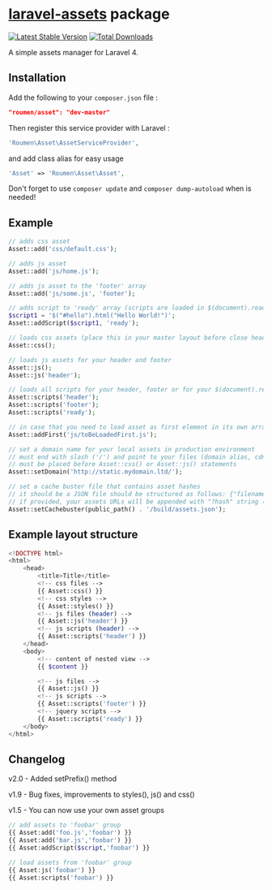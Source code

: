 # [laravel-assets](http://roumen.it/projects/laravel-assets) package

[![Latest Stable Version](https://poser.pugx.org/roumen/asset/version.png)](https://packagist.org/packages/roumen/asset) [![Total Downloads](https://poser.pugx.org/roumen/asset/d/total.png)](https://packagist.org/packages/roumen/asset)

A simple assets manager for Laravel 4.


## Installation

Add the following to your `composer.json` file :

```json
"roumen/asset": "dev-master"
```

Then register this service provider with Laravel :

```php
'Roumen\Asset\AssetServiceProvider',
```

and add class alias for easy usage
```php
'Asset' => 'Roumen\Asset\Asset',
```

Don't forget to use ``composer update`` and ``composer dump-autoload`` when is needed!

## Example

```php
// adds css asset
Asset::add('css/default.css');

// adds js asset
Asset::add('js/home.js');

// adds js asset to the 'footer' array
Asset::add('js/some.js', 'footer');

// adds script to 'ready' array (scripts are loaded in $(document).ready() function)
$script1 = '$("#hello").html("Hello World!")';
Asset::addScript($script1, 'ready');

// loads css assets (place this in your master layout before close head tag)
Asset::css();

// loads js assets for your header and footer
Asset::js();
Asset::js('header');

// loads all scripts for your header, footer or for your $(document).ready() function
Asset::scripts('header');
Asset::scripts('footer');
Asset::scripts('ready');

// in case that you need to load asset as first element in its own array
Asset::addFirst('js/toBeLoadedFirst.js');

// set a domain name for your local assets in production environment
// must end with slash ('/') and point to your files (domain alias, cdn etc.)
// must be placed before Asset::css() or Asset::js() statements
Asset::setDomain('http://static.mydomain.ltd/');

// set a cache buster file that contains asset hashes
// it should be a JSON file should be structured as follows: {"filename.js":"hash","filename.css":"hash",...}
// if provided, your assets URLs will be appended with "?hash" string (e.g., http://example.com/filename.css?529e54acf891ccc6592f115afa1cc077) 
Asset::setCachebuster(public_path() . '/build/assets.json');
```

## Example layout structure

```php
<!DOCTYPE html>
<html>
	<head>
		<title>Title</title>
		<!-- css files -->
		{{ Asset::css() }}
		<!-- css styles -->
		{{ Asset::styles() }}
		<!-- js files (header) -->
		{{ Asset::js('header') }}
		<!-- js scripts (header) -->
		{{ Asset::scripts('header') }}
	</head>
	<body>
		<!-- content of nested view -->
		{{ $content }}

		<!-- js files -->
		{{ Asset::js() }}
		<!-- js scripts -->
		{{ Asset::scripts('footer') }}
		<!-- jquery scripts -->
		{{ Asset::scripts('ready') }}
	</body>
</html>
```
## Changelog

v2.0 - Added setPrefix() method

v1.9 - Bug fixes, improvements to styles(), js() and css()

v1.5 - You can now use your own asset groups

```php
// add assets to 'foobar' group
{{ Asset:add('foo.js','foobar') }}
{{ Asset:add('bar.js','foobar') }}
{{ Asset:addScript($script,'foobar') }}

// load assets from 'foobar' group
{{ Asset:js('foobar') }}
{{ Asset:scripts('foobar') }}
```